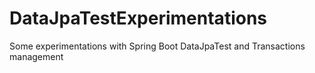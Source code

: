 # DataJpaTestExperimentations
Some experimentations with Spring Boot DataJpaTest and Transactions management
